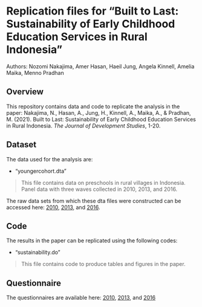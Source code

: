 # Replication files for “Built to Last: Sustainability of Early Childhood Education Services in Rural Indonesia”

Authors: Nozomi Nakajima, Amer Hasan, Haeil Jung, Angela Kinnell, Amelia Maika, Menno Pradhan

## Overview
This repository contains data and code to replicate the analysis in the paper: Nakajima, N., Hasan, A., Jung, H., Kinnell, A., Maika, A., & Pradhan, M. (2021). Built to Last: Sustainability of Early Childhood Education Services in Rural Indonesia. *The Journal of Development Studies*, 1-20.

## Dataset

The data used for the analysis are:

+ “youngercohort.dta”
> This file contains data on preschools in rural villages in Indonesia. Panel data with three waves collected in 2010, 2013, and 2016. 

The raw data sets from which these dta files were constructed can be accessed here: [2010](https://microdata.worldbank.org/index.php/catalog/3535), [2013](https://microdata.worldbank.org/index.php/catalog/3536), and [2016](https://microdata.worldbank.org/index.php/catalog/3537).

## Code

The results in the paper can be replicated using the following codes: 

+ “sustainability.do”
> This file contains code to produce tables and figures in the paper.


## Questionnaire
The questionnaires are available here: [2010](https://microdata.worldbank.org/index.php/catalog/3535), [2013](https://microdata.worldbank.org/index.php/catalog/3536), and [2016](https://microdata.worldbank.org/index.php/catalog/3537)


